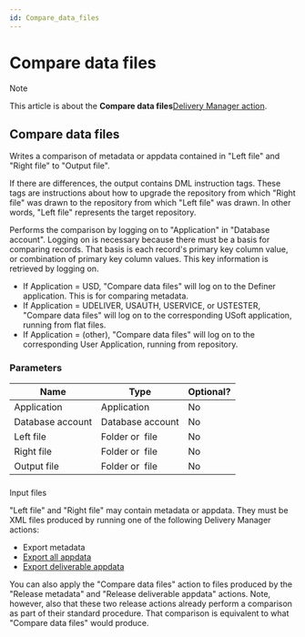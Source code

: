 ```yaml
---
id: Compare_data_files
---
```


# Compare data files



> [!NOTE]
> This article is about the **Compare data files**[Delivery Manager action](/docs/Continuous%20delivery/Delivery%20Manager%20actions%20by%20name).

## **Compare data files**

Writes a comparison of metadata or appdata contained in "Left file" and "Right file" to "Output file".

If there are differences, the output contains DML instruction tags. These tags are instructions about how to upgrade the repository from which "Right file" was drawn to the repository from which "Left file" was drawn. In other words, "Left file" represents the target repository.

Performs the comparison by logging on to "Application" in "Database account". Logging on is necessary because there must be a basis for comparing records. That basis is each record's primary key column value, or combination of primary key column values. This key information is retrieved by logging on.

- If Application = USD, "Compare data files" will log on to the Definer application. This is for comparing metadata.
- If Application = UDELIVER, USAUTH, USERVICE, or USTESTER, "Compare data files" will log on to the corresponding USoft application, running from flat files.
- If Application = (other), "Compare data files" will log on to the corresponding User Application, running from repository.

### Parameters

|**Name**|**Type**|**Optional?**|
|--------|--------|--------|
|Application|Application|No      |
|Database account|Database account|No      |
|Left file|Folder or  file|No      |
|Right file|Folder or  file|No      |
|Output file|Folder or  file|No      |



### 
Input files

"Left file" and "Right file" may contain metadata or appdata. They must be XML files produced by running one of the following Delivery Manager actions:

- Export metadata
- [Export all appdata](/docs/Continuous%20delivery/Delivery%20Manager%20actions%20by%20name/Export%20all%20appdata.md)
- [Export deliverable appdata](/docs/Continuous%20delivery/Delivery%20Manager%20actions%20by%20name/Export%20deliverable%20appdata.md)

You can also apply the "Compare data files" action to files produced by the "Release metadata" and "Release deliverable appdata" actions. Note, however, also that these two release actions already perform a comparison as part of their standard procedure. That comparison is equivalent to what "Compare data files" would produce.